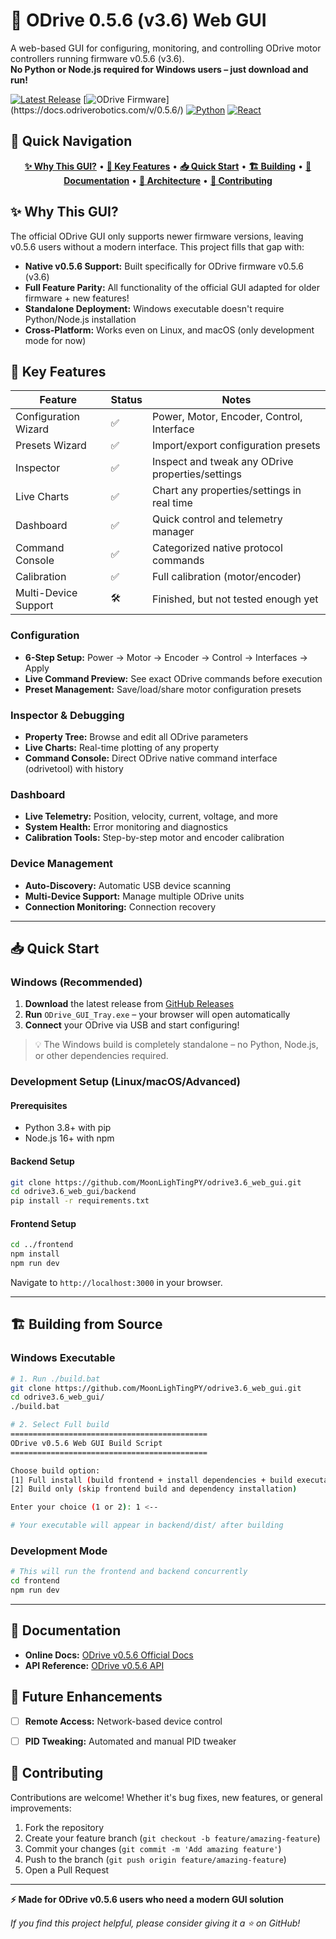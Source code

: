 # 🚀 ODrive 0.5.6 (v3.6) Web GUI

A web-based GUI for configuring, monitoring, and controlling ODrive motor controllers running firmware v0.5.6 (v3.6).  
**No Python or Node.js required for Windows users – just download and run!**

[![Latest Release](https://img.shields.io/github/release/MoonLighTingPY/odrive3.6_web_gui.svg?logo=github)](https://github.com/MoonLighTingPY/odrive3.6_web_gui/releases)
[![ODrive Firmware](https://img.shields.io/badge/ODrive-v3.6%20(v0.5.6)-blue.svg)](https://docs.odriverobotics.com/v/0.5.6/)
[![Python](https://img.shields.io/badge/Python-3.8.6-green.svg)](https://python.org)
[![React](https://img.shields.io/badge/React-18+-61DAFB.svg)](https://reactjs.org)

## 🧭 Quick Navigation

<div align="center">

[**✨ Why This GUI?**](#-why-this-gui) • 
[**🎯 Key Features**](#-key-features) • 
[**📥 Quick Start**](#-quick-start) • 
[**🏗️ Building**](#️-building-from-source) • 
[**📖 Documentation**](#-documentation) • 
[**🔧 Architecture**](#-technical-architecture) • 
[**🤝 Contributing**](#-contributing)

</div>

## ✨ Why This GUI?

The official ODrive GUI only supports newer firmware versions, leaving v0.5.6 users without a modern interface. This project fills that gap with:

- **Native v0.5.6 Support:** Built specifically for ODrive firmware v0.5.6 (v3.6)
- **Full Feature Parity:** All functionality of the official GUI adapted for older firmware + new features!
- **Standalone Deployment:** Windows executable doesn't require Python/Node.js installation
- **Cross-Platform:** Works even on Linux, and macOS (only development mode for now)


## 🎯 Key Features

| Feature                | Status | Notes                                 |
|------------------------|--------|---------------------------------------|
| Configuration Wizard    | ✅     | Power, Motor, Encoder, Control, Interface             |             |
| Presets Wizard | ✅     |     Import/export configuration presets                          |
| Inspector            | ✅     | Inspect and tweak any ODrive properties/settings              |
| Live Charts         | ✅     | Chart any properties/settings in real time                  |
| Dashboard         | ✅     | Quick control and telemetry manager                   |
| Command Console            | ✅     | Categorized native protocol commands                |
| Calibration            | ✅     | Full calibration (motor/encoder)                 |
| Multi-Device Support            | 🛠️     | Finished, but not tested enough yet                |


### Configuration
- **6-Step Setup:** Power → Motor → Encoder → Control → Interfaces → Apply
- **Live Command Preview:** See exact ODrive commands before execution
- **Preset Management:** Save/load/share motor configuration presets

### Inspector & Debugging
- **Property Tree:** Browse and edit all ODrive parameters
- **Live Charts:** Real-time plotting of any property
- **Command Console:** Direct ODrive native command interface (odrivetool) with history

### Dashboard
- **Live Telemetry:** Position, velocity, current, voltage, and more
- **System Health:** Error monitoring and diagnostics
- **Calibration Tools:** Step-by-step motor and encoder calibration

### Device Management
- **Auto-Discovery:** Automatic USB device scanning
- **Multi-Device Support:** Manage multiple ODrive units
- **Connection Monitoring:** Connection recovery

---

## 📥 Quick Start

### Windows (Recommended)

1. **Download** the latest release from [GitHub Releases](https://github.com/MoonLighTingPY/odrive3.6_web_gui/releases)
2. **Run** `ODrive_GUI_Tray.exe` – your browser will open automatically
3. **Connect** your ODrive via USB and start configuring!

> 💡 The Windows build is completely standalone – no Python, Node.js, or other dependencies required.

### Development Setup (Linux/macOS/Advanced)

#### Prerequisites
- Python 3.8+ with pip
- Node.js 16+ with npm

#### Backend Setup
```bash
git clone https://github.com/MoonLighTingPY/odrive3.6_web_gui.git
cd odrive3.6_web_gui/backend
pip install -r requirements.txt
```

#### Frontend Setup
```bash
cd ../frontend
npm install
npm run dev
```

Navigate to `http://localhost:3000` in your browser.

---

## 🏗️ Building from Source

### Windows Executable

```bash
# 1. Run ./build.bat
git clone https://github.com/MoonLighTingPY/odrive3.6_web_gui.git
cd odrive3.6_web_gui/
./build.bat

# 2. Select Full build
============================================
ODrive v0.5.6 Web GUI Build Script
============================================

Choose build option:
[1] Full install (build frontend + install dependencies + build executable)
[2] Build only (skip frontend build and dependency installation)

Enter your choice (1 or 2): 1 <--

# Your executable will appear in backend/dist/ after building
```

### Development Mode

```bash
# This will run the frontend and backend concurrently
cd frontend
npm run dev
```

---

## 📖 Documentation

- **Online Docs:** [ODrive v0.5.6 Official Docs](https://docs.odriverobotics.com/v/0.5.6/getting-started.html)
- **API Reference:** [ODrive v0.5.6 API](https://docs.odriverobotics.com/v/0.5.6/fibre_types/com_odriverobotics_ODrive.html)


## 🚀 Future Enhancements
- [ ] **Remote Access:** Network-based device control
- [ ] **PID Tweaking:** Automated and manual PID tweaker


## 🤝 Contributing

Contributions are welcome! Whether it's bug fixes, new features, or general improvements:

1. Fork the repository
2. Create your feature branch (`git checkout -b feature/amazing-feature`)
3. Commit your changes (`git commit -m 'Add amazing feature'`)
4. Push to the branch (`git push origin feature/amazing-feature`)
5. Open a Pull Request

---

**⚡ Made for ODrive v0.5.6 users who need a modern GUI solution**

*If you find this project helpful, please consider giving it a ⭐ on GitHub!*

